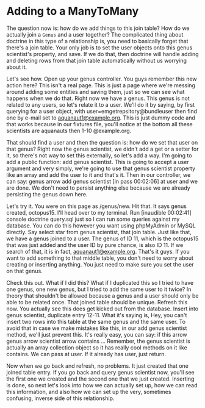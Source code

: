 # Adding to a ManyToMany

The question now is: how do we add things to this join table? How do we actually
join a `Genus` and a user together? The complicated thing about doctrine
in this type of a relationship is, you need to basically forget that there's a
join table. Your only job is to set the user objects onto this genus
scientist's property, and save. If we do that, then doctrine will handle adding
and deleting rows from that join table automatically without us worrying about
it.

Let's see how. Open up your genus controller. You guys remember this new action
here? This isn't a real page. This is just a page where we're messing around
adding some entities and saving them, just so we can see what happens when we
do that. Right now we have a genus. This genus is not related to any users, so
let's relate it to a user. We'll do it by saying, by first querying for a user
object, with user=emgetrepsitory@bundleuser then find one by e-mail set to
aquanaut1@example.org. This is just dummy code and that works because in our
fixtures file, you'll notice at the bottom all these scientists are aquanauts
then 1-10 @example.org.

That should find a user and then the question is: how do we set that user on
that genus? Right now the genus scientist, we didn't add a get or a setter for
it, so there's not way to set this externally, so let's add a way. I'm going to
add a public function: add genus scientist. This is going to accept a user
argument and very simply, we're going to use that genus scientist property like
an array and add the user to it and that's it. Then in our controller, we can
say: genus arrow add genus scientist [in pass 00:02:06] at user and we are
done. We don't need to persist anything else because we are already persisting
the genus down here.

Let's try it. You were on this page as /genus/new. Hit that. It says genus
created, octopus15. I'll head over to my terminal. Run [inaudible 00:02:41]
console doctrine query.sql just so I can run some queries against my database.
You can do this however you want using phpMyAdmin or MySQL directly. Say select
star from genus scientist, that join table. Just like that, we have a genus
joined to a user. The genus of ID 11, which is the octopus15 that was just
added and the user ID by pure chance, is also ID 11. If we search of that, it
is in fact, aquanaut1@example.org. That's it guys. If you want to add something
to that middle table, you don't need to worry about creating or inserting
anything. You just need to make sure you set the user on that genus.

Check this out. What if I did this? What if I duplicated this so I tried to
have one genus, one new genus, but I tried to add the same user to it twice? In
theory that shouldn't be allowed because a genus and a user should only be able
to be related once. That joined table should be unique. Refresh this now. You
actually see this does get kicked out from the database. Insert into genus
scientist, duplicate entry 12-11. What it's saying is, Hey, you can't insert
two rows into this table at the same genus and the same user. To avoid that in
case we make mistakes like this, in our add genus scientist method, we'll just
prevent this. It's really easy, you can say: if this arrow genus arrow
scientist arrow contains ... Remember, the genus scientist is actually an array
collection object so it has really cool methods on it like contains. We can
pass at user. If it already has user, just return.

Now when we go back and refresh, no problems. It just created that one joined
table entry. If you go back and query genus scientist now, you'll see the first
one we created and the second one that we just created. Inserting is done, so
next let's look into how we can actually set up, how we can read this
information, and also how we can set up the very, sometimes confusing, inverse
side of this relationship.
